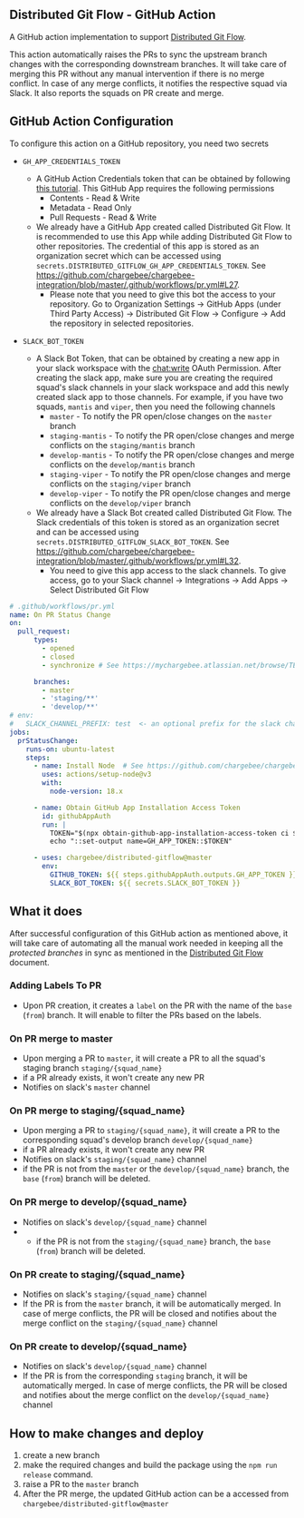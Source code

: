## Distributed Git Flow - GitHub Action

A GitHub action implementation to support [Distributed Git Flow](docs/distributed-gitflow.md). 

This action automatically raises the PRs to sync the upstream branch changes with the corresponding downstream branches. It will take care of merging this PR without any 
manual intervention if there is no merge conflict. In case of any merge conflicts, it notifies the respective squad via Slack. It also reports the squads on PR create and merge.

## GitHub Action Configuration

To configure this action on a GitHub repository, you need two secrets

* `GH_APP_CREDENTIALS_TOKEN`
  - A GitHub Action Credentials token that can be obtained by following [this tutorial](https://dev.to/dtinth/authenticating-as-a-github-app-in-a-github-actions-workflow-27co). This GitHub App requires the following permissions
    - Contents - Read & Write
    - Metadata - Read Only
    - Pull Requests - Read & Write
  - We already have a GitHub App created called Distributed Git Flow. It is recommended to use this App while adding Distributed Git Flow to other repositories. The credential of this app is stored as an organization secret which can be accessed using `secrets.DISTRIBUTED_GITFLOW_GH_APP_CREDENTIALS_TOKEN`. See https://github.com/chargebee/chargebee-integration/blob/master/.github/workflows/pr.yml#L27.
    - Please note that you need to give this bot the access to your repository. Go to Organization Settings &#8594; GitHub Apps (under Third Party Access) &#8594; Distributed Git Flow &#8594; Configure &#8594; Add the repository in selected repositories.

* `SLACK_BOT_TOKEN`
  - A Slack Bot Token, that can be obtained by creating a new app in your slack workspace with the [chat:write](https://api.slack.com/scopes/chat:write) OAuth Permission. After creating the slack app, make sure you are creating the required squad's slack channels in your slack workspace and add this newly created slack app to those channels. For example, if you have two squads, `mantis` and `viper`, then you need the following channels
      - `master` - To notify the PR open/close changes on the `master` branch
      - `staging-mantis` - To notify the PR open/close changes and merge conflicts on the `staging/mantis` branch
      - `develop-mantis` - To notify the PR open/close changes and merge conflicts on the `develop/mantis` branch
      - `staging-viper` - To notify the PR open/close changes and merge conflicts on the `staging/viper` branch
      - `develop-viper` - To notify the PR open/close changes and merge conflicts on the `develop/viper` branch
  - We already have a Slack Bot created called Distributed Git Flow. The Slack credentials of this token is stored as an organization secret and can be accessed using `secrets.DISTRIBUTED_GITFLOW_SLACK_BOT_TOKEN`. See https://github.com/chargebee/chargebee-integration/blob/master/.github/workflows/pr.yml#L32.
    - You need to give this app access to the slack channels. To give access, go to your Slack channel &#8594; Integrations &#8594; Add Apps &#8594; Select Distributed Git Flow  

```yaml
# .github/workflows/pr.yml
name: On PR Status Change
on:
  pull_request:
      types:
        - opened
        - closed
        - synchronize # See https://mychargebee.atlassian.net/browse/TECHINT-498

      branches:  
        - master  
        - 'staging/**'
        - 'develop/**'
# env:
#   SLACK_CHANNEL_PREFIX: test  <- an optional prefix for the slack channel names. Eg. test-staging-mantis, test-develop-viper
jobs:
  prStatusChange:
    runs-on: ubuntu-latest
    steps:
      - name: Install Node  # See https://github.com/chargebee/chargebee-app/pull/37468
        uses: actions/setup-node@v3
        with:
          node-version: 18.x

      - name: Obtain GitHub App Installation Access Token
        id: githubAppAuth
        run: |
          TOKEN="$(npx obtain-github-app-installation-access-token ci ${{ secrets.GH_APP_CREDENTIALS_TOKEN }})"
          echo "::set-output name=GH_APP_TOKEN::$TOKEN"

      - uses: chargebee/distributed-gitflow@master
        env:
          GITHUB_TOKEN: ${{ steps.githubAppAuth.outputs.GH_APP_TOKEN }}
          SLACK_BOT_TOKEN: ${{ secrets.SLACK_BOT_TOKEN }}
```

## What it does

After successful configuration of this GitHub action as mentioned above, it will take care of automating all the manual work needed in keeping all the *protected branches* in sync as mentioned in the [Distributed Git Flow](docs/distributed-gitflow.md) document.

### Adding Labels To PR
- Upon PR creation, it creates a `label` on the PR with the name of the `base` (`from`) branch. It will enable to filter the PRs based on the labels.  

### On PR merge to master
- Upon merging a PR to `master`, it will create a PR to all the squad's staging branch `staging/{squad_name}`
- if a PR already exists, it won't create any new PR
- Notifies on slack's `master` channel

### On PR merge to staging/{squad_name}
- Upon merging a PR to `staging/{squad_name}`, it will create a PR to the corresponding squad's develop branch `develop/{squad_name}`
- if a PR already exists, it won't create any new PR
- Notifies on slack's `staging/{squad_name}` channel
- if the PR is not from the `master` or the `develop/{squad_name}` branch, the `base` (`from`) branch will be deleted.

### On PR merge to develop/{squad_name}
- Notifies on slack's `develop/{squad_name}` channel
- - if the PR is not from the `staging/{squad_name}` branch, the `base` (`from`) branch will be deleted.

### On PR create to staging/{squad_name}
- Notifies on slack's `staging/{squad_name}` channel
- If the PR is from the `master` branch, it will be automatically merged. In case of merge conflicts, the PR will be closed and notifies about the merge conflict on the `staging/{squad_name}` channel

### On PR create to develop/{squad_name}
- Notifies on slack's `develop/{squad_name}` channel
- If the PR is from the corresponding `staging` branch, it will be automatically merged. In case of merge conflicts, the PR will be closed and notifies about the merge conflict on the `develop/{squad_name}` channel


## How to make changes and deploy
1. create a new branch
2. make the required changes and build the package using the `npm run release` command.
3. raise a PR to the `master` branch
4. After the PR merge, the updated GitHub action can be a accessed from `chargebee/distributed-gitflow@master` 
